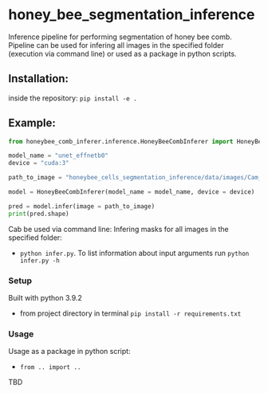 # honey_bee_segmentation_inference
Inference pipeline for performing segmentation of honey bee comb.
Pipeline can be used for infering all images in the specified folder (execution via command line) or used as a package in python scripts.

## Installation:

inside the repository: `pip install -e .`

## Example:

```python
from honeybee_comb_inferer.inference.HoneyBeeCombInferer import HoneyBeeCombInferer

model_name = "unet_effnetb0"
device = "cuda:3"

path_to_image = "honeybee_cells_segmentation_inference/data/images/Cam_0_2019-07-24T15_29_46.791050+00_00.png"

model = HoneyBeeCombInferer(model_name = model_name, device = device)

pred = model.infer(image = path_to_image)
print(pred.shape)

```
Cab be used via command line:
Infering masks for all images in the specified folder:
- `python infer.py`. To list information about input arguments run `python infer.py -h`



### Setup ###
Built with python 3.9.2

* from project directory in terminal `pip install -r requirements.txt`

### Usage ###



Usage as a package in python script:
- `from .. import ..`


TBD


